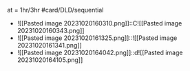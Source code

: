 at = 1hr/3hr
#card/DLD/sequential
- ![[Pasted image 20231020160310.png]]::C![[Pasted image 20231020160343.png]] <!--SR:!2023-10-24,4,270-->
- ![[Pasted image 20231020161325.png]]::![[Pasted image 20231020161341.png]]
- ![[Pasted image 20231020164042.png]]::d![[Pasted image 20231020164105.png]]